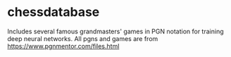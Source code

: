 # chessdatabase
Includes several famous grandmasters' games in PGN notation for training deep neural networks.
All pgns and games are from https://www.pgnmentor.com/files.html
